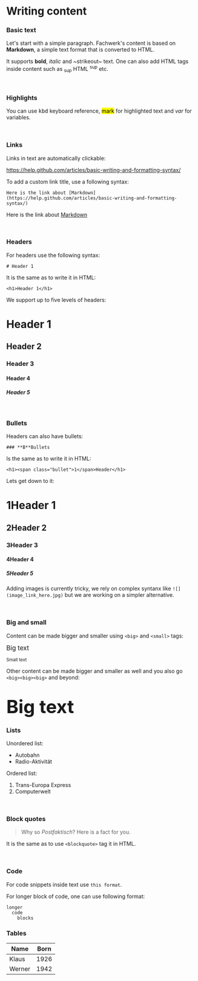 # Writing content

### Basic text

Let's start with a simple paragraph. Fachwerk's content is based on **Markdown**, a simple text format that is converted to HTML.

It supports **bold**, *italic* and ~strikeout~ text. One can also add HTML tags inside content such as <sub>sup</sub> HTML <sup>sup</sup> etc.

<br>

### Highlights

You can use <kbd>kbd</kbd> keyboard reference, <mark>mark</mark> for highlighted text and <var>var</var> for variables.

<br>

### Links

Links in text are automatically clickable:

https://help.github.com/articles/basic-writing-and-formatting-syntax/ 

To add a custom link title, use a following syntax:

```
Here is the link about [Markdown](https://help.github.com/articles/basic-writing-and-formatting-syntax/)
```

Here is the link about [Markdown](https://help.github.com/articles/basic-writing-and-formatting-syntax/)

<br>

### Headers

For headers use the following syntax:

```
# Header 1
```

It is the same as to write it in HTML:

```
<h1>Header 1</h1>
```

We support up to five levels of headers:

# Header 1
## Header 2
### Header 3
#### Header 4
##### Header 5

<br>

### Bullets

Headers can also have bullets:

```
### **B**Bullets
```

Is the same as to write it in HTML:

```
<h1><span class="bullet">1</span>Header</h1>
```

Lets get down to it:

# **1**Header 1
## **2**Header 2
### **3**Header 3
#### **4**Header 4
##### **5**Header 5

Adding images is currently tricky, we rely on complex syntanx like `![](image_link_here.jpg)` but we are working on a simpler alternative.

<br>

### Big and small

Content can be made bigger and smaller using `<big>` and `<small>` tags:

<big>Big text</big>

<small>Small text</small>

Other content can be made bigger and smaller as well and you also go `<big><big><big>` and beyond:

# <big><big><big>Big text</big></big></big>

### Lists

Unordered list:

  * Autobahn
  * Radio-Aktivität

Ordered list:

  1. Trans-Europa Express
  2. Computerwelt

<br>

### Block quotes

> Why so *Postfaktisch*? Here is a fact for you.

It is the same as to use `<blockquote>` tag it in HTML.

<br>

### Code

For code snippets inside text use `this format`.

For longer block of code, one can use following format:

```
longer
  code
    blocks
```

### Tables

<table>
  <thead>
    <th>Name</th>
    <th>Born</th>
  </thead>
  <tbody>
    <tr>
      <td>Klaus</td>
      <td>1926</td>
    </tr>
    <tr>
      <td>Werner</td>
      <td>1942</td>
    </tr>
  </tbody>
</table>
